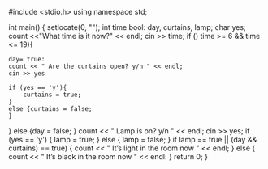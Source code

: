 #include <stdio.h>
using namespace std;

int main()
{
setlocate(0, "");
int time
bool: day, curtains, lamp;
char yes;
count <<"What time is it now?" << endl;
cin >> time;
if () time >= 6 && time <= 19){

    day= true:
    count << " Are the curtains open? y/n " << endl;
    cin >> yes

    if (yes == 'y'){
        curtains = true;
    }
    else {curtains = false;
    }
}
else {day = false;
}
count << " Lamp is on? y/n " << endl;
cin >> yes;
if (yes == 'y') {
    lamp = true;
}
else {
    lamp = false;
}
if lamp == true || (day && curtains) == true) {
    count << " It’s light in the room now " << endl;
}
else {
    count << " It’s black in the room now " << endl:
}
return 0;
}
